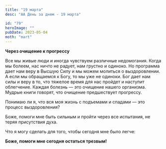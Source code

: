 ```yaml
---
title: "19 марта"
desc: "АА День за днем - 19 марта"

id: "79"
heroImage: ""
pubDate: 2023-05-04
moth: "mart"
---
```


**Через очищение к прогрессу**

Все мы живые люди и иногда чувствуем различные недомогания. Когда мы болеем,
нас ничто не радует, нам грустно и одиноко. Но программа дает нам веру в
Высшую Силу и мы можем молиться о выздоровлении. А если мы обращаемся к Богу,
то мы уже не одиноки. Бог дает нам силы и веру в то, что тяжелое время для нас
пройдет и наступит облегчение. Каждая болезнь — это очищение нашего организма.
Мудрые книги говорят, что очищение предшествует прогрессу.

Понимаю ли я, что вся моя жизнь с подъемами и спадами — это процесс
выздоровления?

Боже, помоги мне быть сильным и пройти через все испытания, не теряя
присутствия духа.

Что я могу сделать для того, чтобы сегодня мне было легче:

**Боже, помоги мне сегодня остаться трезвым!**
